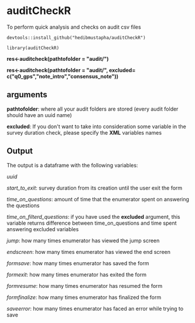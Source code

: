 # auditCheckR
To perform quick analysis and checks on audit csv files

`devtools::install_github("hedibmustapha/auditCheckR")`

`library(auditCheckR)`

**res<-auditcheck(pathtofolder = "audit/")**

**res<-auditcheck(pathtofolder = "audit/", excluded= c("q0_gps","note_intro","consensus_note"))**
## arguments
**pathtofolder**: where all your audit folders are stored (every audit folder should have an uuid name)

**excluded**: If you don't want to take into consideration some variable in the survey duration check, please specify the **XML** variables names
## Output
The output is a dataframe with the following variables:

*uuid*

*start_to_exit*: survey duration from its creation until the user exit the form

*time_on_questions*: amount of time that the enumerator spent on answering the questions

*time_on_filterd_questions*: if you have used the **excluded** argument, this variable returns difference between time_on_questions and time spent answering excluded variables

*jump*: how many times enumerator has viewed the jump screen

*endscreen*: how many times enumerator has viewed the end screen

*formsave*: how many times enumerator has saved the form

*formexit*: how many times enumerator has exited the form

*formresume*: how many times enumerator has resumed the form

*formfinalize*: how many times enumerator has finalized the form

*saveerror*: how many times enumerator has faced an error while trying to save
